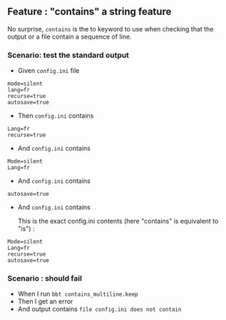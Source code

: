 ## Feature : "contains" a string feature

No surprise, `contains` is the to keyword to use when checking that the output or a file contain a sequence of line.

### Scenario: test the standard output

- Given `config.ini` file
```
mode=silent
lang=fr  
recurse=true 
autosave=true
```

- Then `config.ini` contains
```
Lang=fr
recurse=true
```

- And `config.ini` contains 
```
Mode=silent
Lang=fr
```

- And `config.ini` contains 
```
autosave=true
```

- And `config.ini` contains 
  
  This is the exact config.ini contents (here "contains" is equivalent to "is") :

```
Mode=silent
Lang=fr
recurse=true
autosave=true
```

### Scenario : should fail

- When I run `bbt contains_multiline.keep`
- Then I get an error
- And output contains `file config.ini does not contain`
